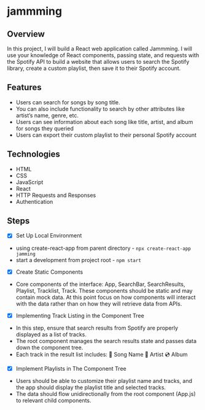 # jammming

## Overview

In this project, I will build a React web application called Jammming. I will use your knowledge of React components, passing state, and requests with the Spotify API to build a website that allows users to search the Spotify library, create a custom playlist, then save it to their Spotify account.

## Features

- Users can search for songs by song title.
- You can also include functionality to search by other attributes like artist’s name, genre, etc.
- Users can see information about each song like title, artist, and album for songs they queried
- Users can export their custom playlist to their personal Spotify account

## Technologies

- HTML
- CSS
- JavaScript
- React
- HTTP Requests and Responses
- Authentication

## Steps

- [x] Set Up Local Environment
- using create-react-app from parent directory - `npx create-react-app jamming`
- start a development from project root - `npm start`

- [x] Create Static Components
- Core components of the interface: App, SearchBar, SearchResults, Playlist, Tracklist, Track. These components should be static and may contain mock data. At this point focus on how components will interact with the data rather than on how they will retrieve data from APIs.

- [x] Implementing Track Listing in the Component Tree
- In this step, ensure that search results from Spotify are properly displayed as a list of tracks.
- The root component manages the search results state and passes data down the component tree.
- Each track in the result list includes: 🎵 Song Name 🎤 Artist 💿 Album

- [x] Implement Playlists in The Component Tree
- Users should be able to customize their playlist name and tracks, and the app should display the playlist title and selected tracks.
- The data should flow unidirectionally from the root component (App.js) to relevant child components.
